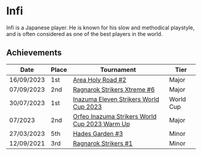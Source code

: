 # Infi

Infi is a Japanese player. 
He is known for his slow and methodical playstyle, and is often considered as one of the best players in the world.

## Achievements

| Date | Place | Tournament | Tier |
| - | - | - | - |
| 16/09/2023 | 1st | [Area Holy Road #2](/inapedia/tournaments/misc/holyroad2.md) | Major |
| 07/09/2023 | 2nd | [Ragnarok Strikers Xtreme #6](/inapedia/tournaments/ragna/ragnax6.md) | Major |
| 30/07/2023 | 1st | [Inazuma Eleven Strikers World Cup 2023](/tournaments/worldcup23.md) | World Cup |
| 07/2023 | 2nd | [Orfeo Inazuma Strikers World Cup 2023 Warm Up](/inapedia/tournaments/misc/orfeowc.md) | Major |
| 27/03/2023 | 5th | [Hades Garden #3](/inapedia/tournaments/hg/hg3.md) | Minor |
| 12/09/2021 | 3rd | [Ragnarok Strikers #1](/inapedia/tournaments/ragna/ragna1.md) | Minor |
